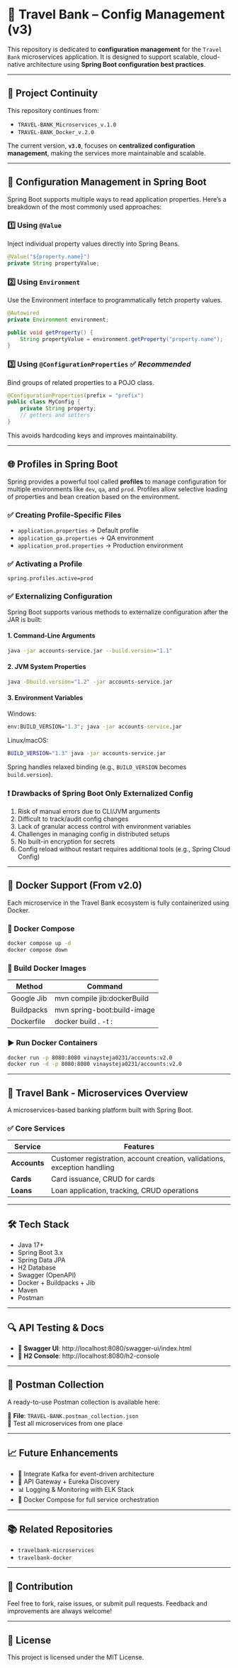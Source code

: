 
# 🏦 Travel Bank – Config Management (v3)

This repository is dedicated to **configuration management** for the `Travel Bank` microservices application. It is designed to support scalable, cloud-native architecture using **Spring Boot configuration best practices**.

---

## 📌 Project Continuity

This repository continues from:
- `TRAVEL-BANK_Microservices_v.1.0`
- `TRAVEL-BANK_Docker_v.2.0`

The current version, **`v3.0`**, focuses on **centralized configuration management**, making the services more maintainable and scalable.

---

## 🧰 Configuration Management in Spring Boot

Spring Boot supports multiple ways to read application properties. Here’s a breakdown of the most commonly used approaches:

### 1️⃣ Using `@Value`
Inject individual property values directly into Spring Beans.
```java
@Value("${property.name}")
private String propertyValue;
```

### 2️⃣ Using `Environment`
Use the Environment interface to programmatically fetch property values.
```java
@Autowired
private Environment environment;

public void getProperty() {
    String propertyValue = environment.getProperty("property.name");
}
```

### 3️⃣ Using `@ConfigurationProperties` ✅ *Recommended*
Bind groups of related properties to a POJO class.
```java
@ConfigurationProperties(prefix = "prefix")
public class MyConfig {
    private String property;
    // getters and setters
}
```

This avoids hardcoding keys and improves maintainability.

---

## 🌐 Profiles in Spring Boot

Spring provides a powerful tool called **profiles** to manage configuration for multiple environments like `dev`, `qa`, and `prod`. Profiles allow selective loading of properties and bean creation based on the environment.

### ✅ Creating Profile-Specific Files

- `application.properties` → Default profile
- `application_qa.properties` → QA environment
- `application_prod.properties` → Production environment

### ✅ Activating a Profile

```properties
spring.profiles.active=prod
```

### ✅ Externalizing Configuration

Spring Boot supports various methods to externalize configuration after the JAR is built:

#### 1. Command-Line Arguments
```bash
java -jar accounts-service.jar --build.version="1.1"
```

#### 2. JVM System Properties
```bash
java -Dbuild.version="1.2" -jar accounts-service.jar
```

#### 3. Environment Variables
Windows:
```cmd
env:BUILD_VERSION="1.3"; java -jar accounts-service.jar
```
Linux/macOS:
```bash
BUILD_VERSION="1.3" java -jar accounts-service.jar
```

Spring handles relaxed binding (e.g., `BUILD_VERSION` becomes `build.version`).

### ❗ Drawbacks of Spring Boot Only Externalized Config

1. Risk of manual errors due to CLI/JVM arguments
2. Difficult to track/audit config changes
3. Lack of granular access control with environment variables
4. Challenges in managing config in distributed setups
5. No built-in encryption for secrets
6. Config reload without restart requires additional tools (e.g., Spring Cloud Config)

---

## 🐳 Docker Support (From v2.0)

Each microservice in the Travel Bank ecosystem is fully containerized using Docker.

### 🔧 Docker Compose
```bash
docker compose up -d
docker compose down
```

### 🔧 Build Docker Images

| Method         | Command                                         |
|----------------|--------------------------------------------------|
| Google Jib     | mvn compile jib:dockerBuild                    |
| Buildpacks     | mvn spring-boot:build-image                    |
| Dockerfile     | docker build . -t <image-name>:<tag>           |

### ▶️ Run Docker Containers
```bash
docker run -p 8080:8080 vinaysteja0231/accounts:v2.0
docker run -d -p 8080:8080 vinaysteja0231/accounts:v2.0
```

---

## 🧩 Travel Bank - Microservices Overview

A microservices-based banking platform built with Spring Boot.

### ✅ Core Services

| Service   | Features |
|-----------|----------|
| **Accounts** | Customer registration, account creation, validations, exception handling |
| **Cards** | Card issuance, CRUD for cards |
| **Loans** | Loan application, tracking, CRUD operations |

---

## 🛠️ Tech Stack

- Java 17+
- Spring Boot 3.x
- Spring Data JPA
- H2 Database
- Swagger (OpenAPI)
- Docker + Buildpacks + Jib
- Maven
- Postman

---

## 🔍 API Testing & Docs

- 📘 **Swagger UI**: http://localhost:8080/swagger-ui/index.html  
- 💾 **H2 Console**: http://localhost:8080/h2-console

---

## 🧪 Postman Collection

A ready-to-use Postman collection is available here:

📂 **File**: `TRAVEL-BANK.postman_collection.json`  
🔹 Test all microservices from one place

---

## 📈 Future Enhancements

- 📡 Integrate Kafka for event-driven architecture
- 🧭 API Gateway + Eureka Discovery
- 📊 Logging & Monitoring with ELK Stack
- 🐳 Docker Compose for full service orchestration

---

## 📚 Related Repositories

- `travelbank-microservices`
- `travelbank-docker`

---

## 🙌 Contribution

Feel free to fork, raise issues, or submit pull requests. Feedback and improvements are always welcome!

---

## 📜 License

This project is licensed under the MIT License.

